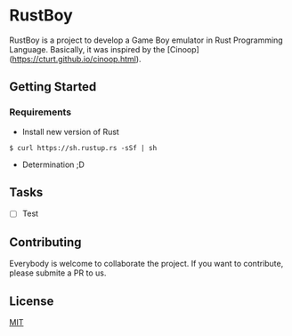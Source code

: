 # RustBoy
RustBoy is a project to develop a Game Boy emulator in Rust Programming Language. Basically, it was inspired by the [Cinoop] (https://cturt.github.io/cinoop.html).

## Getting Started
### Requirements
* Install new version of Rust

`$ curl https://sh.rustup.rs -sSf | sh`

* Determination ;D

## Tasks
- [ ] Test

## Contributing
Everybody is welcome to collaborate the project. If you want to contribute, please submite a PR to us.    

## License
[MIT](https://choosealicense.com/licenses/mit/)
